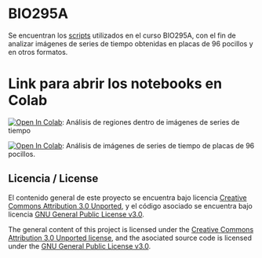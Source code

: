 # BIO295A
Se encuentran los [scripts](https://github.com/tcaceresm/BIO295A/tree/main/Scripts) utilizados en el curso BIO295A, con el fin de analizar imágenes de series de tiempo obtenidas en placas de 96 pocillos y en otros formatos.

# Link para abrir los notebooks en Colab

[![Open In Colab](https://colab.research.google.com/assets/colab-badge.svg)](https://colab.research.google.com/github/tcaceresm/BIO295A/blob/test/ColabNotebooks/analisis_regiones.ipynb): Análisis de regiones dentro de imágenes de series de tiempo

[![Open In Colab](https://colab.research.google.com/assets/colab-badge.svg)](https://colab.research.google.com/github/tcaceresm/BIO295A/blob/main/ColabNotebooks/96_wellplate_analysis.ipynb): Análisis de imágenes de series de tiempo de placas de 96 pocillos.

## Licencia / License
El contenido general de este proyecto se encuentra bajo licencia [Creative Commons Attribution 3.0 Unported](https://creativecommons.org/licenses/by/3.0/), y el código asociado se encuentra bajo licencia [GNU General Public License v3.0](LICENSE.md).

The general content of this project is licensed under the [Creative Commons Attribution 3.0 Unported license](https://creativecommons.org/licenses/by/3.0/), and the asociated source code is licensed under the [GNU General Public License v3.0](LICENSE.md).  


